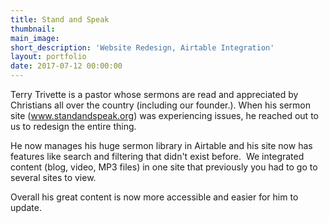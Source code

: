 ```yaml
---
title: Stand and Speak
thumbnail:
main_image:
short_description: 'Website Redesign, Airtable Integration'
layout: portfolio
date: 2017-07-12 00:00:00
---
```



Terry Trivette is a pastor whose sermons are read and appreciated by Christians all over the country (including our founder.). When his sermon site (www.standandspeak.org) was experiencing issues, he reached out to us to redesign the entire thing.

He now manages his huge sermon library in Airtable and his site now has features like search and filtering that didn't exist before. &nbsp;We integrated content (blog, video, MP3 files) in one site that previously you had to go to several sites to view.

Overall his great content is now more accessible and easier for him to update.